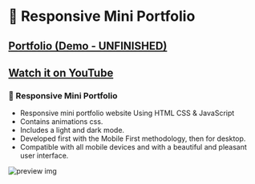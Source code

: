 # 💼 Responsive Mini Portfolio

## [Portfolio (Demo - UNFINISHED)](https://rifqi-fachriza.vercel.app/)

## [Watch it on YouTube](https://youtu.be/mq0xJxOTiYo)

### 💼 Responsive Mini Portfolio

- Responsive mini portfolio website Using HTML CSS & JavaScript
- Contains animations css.
- Includes a light and dark mode.
- Developed first with the Mobile First methodology, then for desktop.
- Compatible with all mobile devices and with a beautiful and pleasant user interface.

![preview img](/preview.png)


